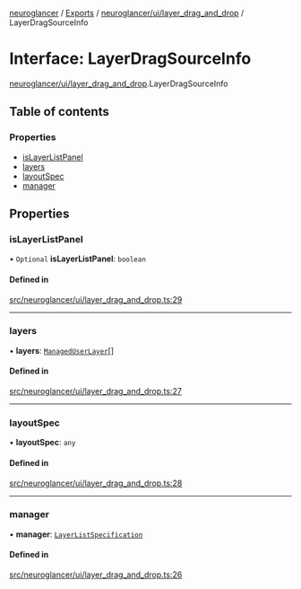 [neuroglancer](../README.md) / [Exports](../modules.md) / [neuroglancer/ui/layer\_drag\_and\_drop](../modules/neuroglancer_ui_layer_drag_and_drop.md) / LayerDragSourceInfo

# Interface: LayerDragSourceInfo

[neuroglancer/ui/layer_drag_and_drop](../modules/neuroglancer_ui_layer_drag_and_drop.md).LayerDragSourceInfo

## Table of contents

### Properties

- [isLayerListPanel](neuroglancer_ui_layer_drag_and_drop.LayerDragSourceInfo.md#islayerlistpanel)
- [layers](neuroglancer_ui_layer_drag_and_drop.LayerDragSourceInfo.md#layers)
- [layoutSpec](neuroglancer_ui_layer_drag_and_drop.LayerDragSourceInfo.md#layoutspec)
- [manager](neuroglancer_ui_layer_drag_and_drop.LayerDragSourceInfo.md#manager)

## Properties

### isLayerListPanel

• `Optional` **isLayerListPanel**: `boolean`

#### Defined in

[src/neuroglancer/ui/layer_drag_and_drop.ts:29](https://github.com/ActiveBrainAtlas2/neuroglancer/blob/91617476/src/neuroglancer/ui/layer_drag_and_drop.ts#L29)

___

### layers

• **layers**: [`ManagedUserLayer`](../classes/neuroglancer_layer.ManagedUserLayer.md)[]

#### Defined in

[src/neuroglancer/ui/layer_drag_and_drop.ts:27](https://github.com/ActiveBrainAtlas2/neuroglancer/blob/91617476/src/neuroglancer/ui/layer_drag_and_drop.ts#L27)

___

### layoutSpec

• **layoutSpec**: `any`

#### Defined in

[src/neuroglancer/ui/layer_drag_and_drop.ts:28](https://github.com/ActiveBrainAtlas2/neuroglancer/blob/91617476/src/neuroglancer/ui/layer_drag_and_drop.ts#L28)

___

### manager

• **manager**: [`LayerListSpecification`](../classes/neuroglancer_layer.LayerListSpecification.md)

#### Defined in

[src/neuroglancer/ui/layer_drag_and_drop.ts:26](https://github.com/ActiveBrainAtlas2/neuroglancer/blob/91617476/src/neuroglancer/ui/layer_drag_and_drop.ts#L26)

